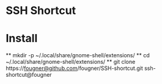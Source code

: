 SSH Shortcut
============

Install
=======

** mkdir -p ~/.local/share/gnome-shell/extensions/
** cd ~/.local/share/gnome-shell/extensions/
** git clone https://fougner@github.com/fougner/SSH-shortcut.git ssh-shortcut@fougner
